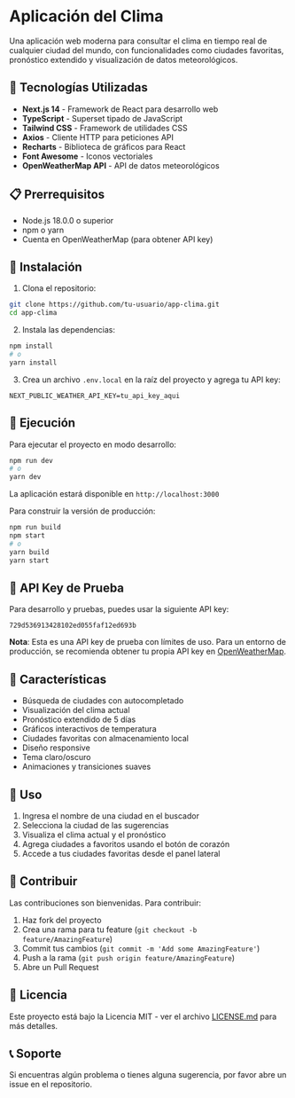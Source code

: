 # Aplicación del Clima

Una aplicación web moderna para consultar el clima en tiempo real de cualquier ciudad del mundo, con funcionalidades como ciudades favoritas, pronóstico extendido y visualización de datos meteorológicos.

## 🚀 Tecnologías Utilizadas

- **Next.js 14** - Framework de React para desarrollo web
- **TypeScript** - Superset tipado de JavaScript
- **Tailwind CSS** - Framework de utilidades CSS
- **Axios** - Cliente HTTP para peticiones API
- **Recharts** - Biblioteca de gráficos para React
- **Font Awesome** - Iconos vectoriales
- **OpenWeatherMap API** - API de datos meteorológicos

## 📋 Prerrequisitos

- Node.js 18.0.0 o superior
- npm o yarn
- Cuenta en OpenWeatherMap (para obtener API key)

## 🔧 Instalación

1. Clona el repositorio:
```bash
git clone https://github.com/tu-usuario/app-clima.git
cd app-clima
```

2. Instala las dependencias:
```bash
npm install
# o
yarn install
```

3. Crea un archivo `.env.local` en la raíz del proyecto y agrega tu API key:
```env
NEXT_PUBLIC_WEATHER_API_KEY=tu_api_key_aqui
```

## 🚀 Ejecución

Para ejecutar el proyecto en modo desarrollo:

```bash
npm run dev
# o
yarn dev
```

La aplicación estará disponible en `http://localhost:3000`

Para construir la versión de producción:

```bash
npm run build
npm start
# o
yarn build
yarn start
```

## 🔑 API Key de Prueba

Para desarrollo y pruebas, puedes usar la siguiente API key:
```
729d536913428102ed055faf12ed693b
```

**Nota**: Esta es una API key de prueba con límites de uso. Para un entorno de producción, se recomienda obtener tu propia API key en [OpenWeatherMap](https://openweathermap.org/api).

## 🌟 Características

- Búsqueda de ciudades con autocompletado
- Visualización del clima actual
- Pronóstico extendido de 5 días
- Gráficos interactivos de temperatura
- Ciudades favoritas con almacenamiento local
- Diseño responsive
- Tema claro/oscuro
- Animaciones y transiciones suaves

## 📱 Uso

1. Ingresa el nombre de una ciudad en el buscador
2. Selecciona la ciudad de las sugerencias
3. Visualiza el clima actual y el pronóstico
4. Agrega ciudades a favoritos usando el botón de corazón
5. Accede a tus ciudades favoritas desde el panel lateral

## 🤝 Contribuir

Las contribuciones son bienvenidas. Para contribuir:

1. Haz fork del proyecto
2. Crea una rama para tu feature (`git checkout -b feature/AmazingFeature`)
3. Commit tus cambios (`git commit -m 'Add some AmazingFeature'`)
4. Push a la rama (`git push origin feature/AmazingFeature`)
5. Abre un Pull Request

## 📄 Licencia

Este proyecto está bajo la Licencia MIT - ver el archivo [LICENSE.md](LICENSE.md) para más detalles.

## 📞 Soporte

Si encuentras algún problema o tienes alguna sugerencia, por favor abre un issue en el repositorio.
